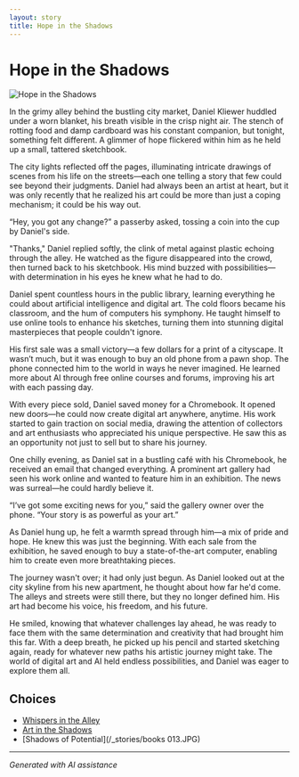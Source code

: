```yaml
---
layout: story
title: Hope in the Shadows
---
```


# Hope in the Shadows

![Hope in the Shadows](/input_images/20221113_161540.jpg)

In the grimy alley behind the bustling city market, Daniel Kliewer huddled under a worn blanket, his breath visible in the crisp night air. The stench of rotting food and damp cardboard was his constant companion, but tonight, something felt different. A glimmer of hope flickered within him as he held up a small, tattered sketchbook.

The city lights reflected off the pages, illuminating intricate drawings of scenes from his life on the streets—each one telling a story that few could see beyond their judgments. Daniel had always been an artist at heart, but it was only recently that he realized his art could be more than just a coping mechanism; it could be his way out.

“Hey, you got any change?” a passerby asked, tossing a coin into the cup by Daniel's side.

"Thanks," Daniel replied softly, the clink of metal against plastic echoing through the alley. He watched as the figure disappeared into the crowd, then turned back to his sketchbook. His mind buzzed with possibilities—with determination in his eyes he knew what he had to do.

Daniel spent countless hours in the public library, learning everything he could about artificial intelligence and digital art. The cold floors became his classroom, and the hum of computers his symphony. He taught himself to use online tools to enhance his sketches, turning them into stunning digital masterpieces that people couldn't ignore.

His first sale was a small victory—a few dollars for a print of a cityscape. It wasn’t much, but it was enough to buy an old phone from a pawn shop. The phone connected him to the world in ways he never imagined. He learned more about AI through free online courses and forums, improving his art with each passing day.

With every piece sold, Daniel saved money for a Chromebook. It opened new doors—he could now create digital art anywhere, anytime. His work started to gain traction on social media, drawing the attention of collectors and art enthusiasts who appreciated his unique perspective. He saw this as an opportunity not just to sell but to share his journey.

One chilly evening, as Daniel sat in a bustling café with his Chromebook, he received an email that changed everything. A prominent art gallery had seen his work online and wanted to feature him in an exhibition. The news was surreal—he could hardly believe it.

“I’ve got some exciting news for you,” said the gallery owner over the phone. “Your story is as powerful as your art.”

As Daniel hung up, he felt a warmth spread through him—a mix of pride and hope. He knew this was just the beginning. With each sale from the exhibition, he saved enough to buy a state-of-the-art computer, enabling him to create even more breathtaking pieces.

The journey wasn't over; it had only just begun. As Daniel looked out at the city skyline from his new apartment, he thought about how far he'd come. The alleys and streets were still there, but they no longer defined him. His art had become his voice, his freedom, and his future.

He smiled, knowing that whatever challenges lay ahead, he was ready to face them with the same determination and creativity that had brought him this far. With a deep breath, he picked up his pencil and started sketching again, ready for whatever new paths his artistic journey might take. The world of digital art and AI held endless possibilities, and Daniel was eager to explore them all.


## Choices

* [Whispers in the Alley](/_stories/B0BHLH14NQ.01._SCLZZZZZZZ_SX500_)
* [Art in the Shadows](/_stories/20221113_162309)
* [Shadows of Potential](/_stories/books 013.JPG)


---
*Generated with AI assistance*
